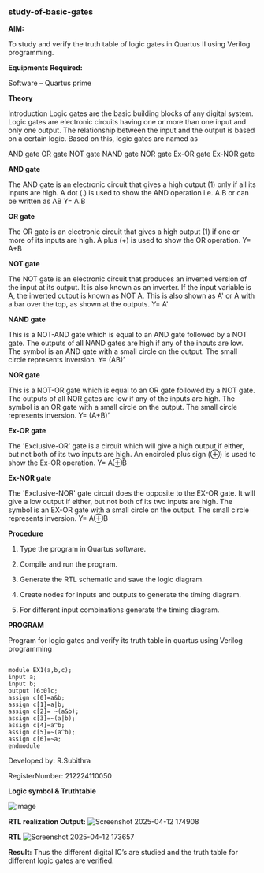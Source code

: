 ### study-of-basic-gates

**AIM:** 

To study and verify the truth table of logic gates in Quartus II using Verilog programming.

**Equipments Required:**

Software – Quartus prime 

**Theory**

Introduction Logic gates are the basic building blocks of any digital system. Logic gates are electronic circuits having one or more than one input and only one output. The relationship between the input and the output is based on a certain logic. Based on this, logic gates are named as

AND gate OR gate NOT gate NAND gate NOR gate Ex-OR gate Ex-NOR gate

**AND gate**

The AND gate is an electronic circuit that gives a high output (1) only if all its inputs are high. A dot (.) is used to show the AND operation i.e. A.B or can be written as AB
Y= A.B

**OR gate** 

The OR gate is an electronic circuit that gives a high output (1) if one or more of its inputs are high. A plus (+) is used to show the OR operation.
Y= A+B

**NOT gate**

The NOT gate is an electronic circuit that produces an inverted version of the input at its output. It is also known as an inverter. If the input variable is A, the inverted output is known as NOT A. This is also shown as A' or A with a bar over the top, as shown at the outputs.
Y= A'

**NAND gate**

This is a NOT-AND gate which is equal to an AND gate followed by a NOT gate. The outputs of all NAND gates are high if any of the inputs are low. The symbol is an AND gate with a small circle on the output. The small circle represents inversion.
Y= (AB)’

**NOR gate**

This is a NOT-OR gate which is equal to an OR gate followed by a NOT gate. The outputs of all NOR gates are low if any of the inputs are high. The symbol is an OR gate with a small circle on the output. The small circle represents inversion.
Y= (A+B)’

**Ex-OR gate**

The 'Exclusive-OR' gate is a circuit which will give a high output if either, but not both of its two inputs are high. An encircled plus sign (⊕) is used to show the Ex-OR operation.
Y= A⊕B

**Ex-NOR gate**

The 'Exclusive-NOR' gate circuit does the opposite to the EX-OR gate. It will give a low output if either, but not both of its two inputs are high. The symbol is an EX-OR gate with a small circle on the output. The small circle represents inversion.
Y= A⊕B

**Procedure** 

1.	Type the program in Quartus software.

2.	Compile and run the program.

3.	Generate the RTL schematic and save the logic diagram.

4.	Create nodes for inputs and outputs to generate the timing diagram.

5.	For different input combinations generate the timing diagram.


**PROGRAM**

Program for logic gates and verify its truth table in quartus using Verilog programming

```

module EX1(a,b,c);
input a;
input b;
output [6:0]c;
assign c[0]=a&b;
assign c[1]=a|b;
assign c[2]= ~(a&b);
assign c[3]=~(a|b);
assign c[4]=a^b;
assign c[5]=~(a^b);
assign c[6]=~a;
endmodule
```

 Developed by: R.Subithra 
 
 RegisterNumber: 212224110050
 
**Logic symbol & Truthtable**

![image](https://github.com/user-attachments/assets/ffd1618b-dc08-42b5-a4bc-b5d9f66c21e2)


**RTL realization Output:** 
![Screenshot 2025-04-12 174908](https://github.com/user-attachments/assets/330d2645-739b-49d5-99d7-595593505eed)


**RTL**
![Screenshot 2025-04-12 173657](https://github.com/user-attachments/assets/45c678b5-6c34-4578-b5fe-40968ba65d4a)



**Result:**
Thus the different digital IC’s are studied and the truth table for different logic gates are verified.

